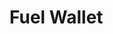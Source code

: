 <script setup>
  import { data } from '../../versions.data'
  const { version } = data
</script>

# Fuel Wallet
